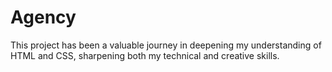 # Agency
This project has been a valuable journey in deepening my understanding of HTML and CSS, sharpening both my technical and creative skills.
